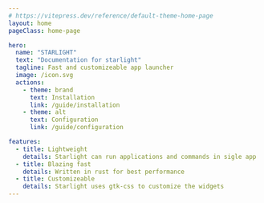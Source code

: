 ```yaml
---
# https://vitepress.dev/reference/default-theme-home-page
layout: home
pageClass: home-page

hero:
  name: "STARLIGHT"
  text: "Documentation for starlight"
  tagline: Fast and customizeable app launcher 
  image: /icon.svg
  actions:
    - theme: brand
      text: Installation
      link: /guide/installation
    - theme: alt
      text: Configuration
      link: /guide/configuration

features:
  - title: Lightweight
    details: Starlight can run applications and commands in sigle app
  - title: Blazing fast
    details: Written in rust for best performance
  - title: Customizeable
    details: Starlight uses gtk-css to customize the widgets
---
```


<style>
:root {
  --vp-home-hero-name-color: transparent;
  --vp-home-hero-name-background: -webkit-linear-gradient(120deg, #7f5af0, #00f0ff);

  --overlay-gradient: color-mix(in srgb, var(--vp-c-indigo-1), transparent 50%);
}

.dark {
  --overlay-gradient: color-mix(in srgb, transparent, transparent 85%);
}

.home-page {
  background:
    linear-gradient(215deg, var(--overlay-gradient), transparent 50%),
    radial-gradient(circle at 1% 80%, rgba(108, 178, 213, 0.3), transparent 40%) no-repeat;

  .VPFeature code {
    background-color: rgba(0, 0, 0, 0.3);
    color: #ffffff;
    padding: 3px 8px;
    border-radius: 6px;
  }

  .VPFooter {
    background-color: transparent !important;
    border: none;
  }

  .VPNavBar:not(.top) {
    background-color: rgba(0, 0, 0, 0.25) !important;
    -webkit-backdrop-filter: blur(20px);
    backdrop-filter: blur(20px);

    div.divider {
      display: none;
    }
  }
}

@media (min-width: 640px) {
  :root {
    --vp-home-hero-image-filter: blur(60px);
  }
}

@media (min-width: 960px) {
  :root {
    --vp-home-hero-image-filter: blur(72px);
  }
}
</style>
